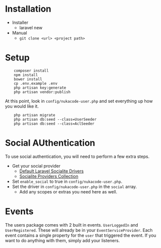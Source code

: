 # Installation

* Installer
    * laravel new <project name>
* Manual
    * `git clone <url> <project path>`

# Setup

```
    composer install
    npm install
    bower install
    cp .env.example .env
    php artisan key:generate
    php artisan vendor:publish
```

At this point, look in `config/nukacode-user.php` and set everything up how you would like it.

```
    php artisan migrate
    php artisan db:seed --class=UserSeeder
    php artisan db:seed --class=AclSeeder
```

# Social AUthentication

To use social authentication, you will need to perform a few extra steps.

* Get your social provider
    * [Default Laravel Socialite Drivers](https://laravel.com/docs/5.1/authentication#social*authentication)
    * [Socialite Providers Collection](https://socialiteproviders.github.io/)
* Set `enable_social` to true in `config/nukacode-user.php`.
* Set the driver in `config/nukacode-user.php` in the `social` array.
   * Add any scopes or extras you need here as well.

# Events

The users package comes with 2 built in events.  `UserLoggedIn` and `UserRegistered`.  These will already be in your `EventServiceProvider`.  Each event contains a single property for the `user` that triggered the event.  If you want to do anything with them, simply add your listeners.
